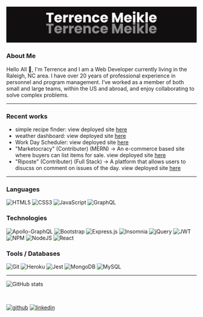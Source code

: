 <!-- ![](https://github.com/Terrence-Me/Terrence-Me/blob/main/banner_new.png)  -->
![](https://github.com/Terrence-Me/Terrence-Me/blob/main/banner1.png)
### About Me
Hello All 👋, I'm Terrence and I am a Web Developer currently living in the Raleigh, NC area. I have over 20 years of professional experience in personnel and program management. I’ve worked as a member of both small and large teams, within the US and abroad, and enjoy collaborating to solve complex problems. 
<hr>

### Recent works
- simple recipe finder: view deployed site [here](https://terrence-me.github.io/simple-recipe-finder/)
- weather dashboard:  view deployed site [here](https://terrence-me.github.io/weather_dashboard_v2/)
- Work Day Scheduler: view deployed site [here](https://terrence-me.github.io/workday_scheduler/)
- "Marketocracy" (Contributer) (MERN) -> An e-commerce based site where buyers can list items for sale. view deployed site [here](https://marketplace-project3.herokuapp.com/)
- "Riposte" (Contributer) (Full Stack) -> A platform that allows users to disucss on comment on issues of the day. view deployed site [here](https://thawing-fortress-53039.herokuapp.com/register)

<hr>
 

### Languages
![HTML5](https://img.shields.io/badge/html5-%23E34F26.svg?style=for-the-badge&logo=html5&logoColor=white)
![CSS3](https://img.shields.io/badge/css3-%231572B6.svg?style=for-the-badge&logo=css3&logoColor=white)
![JavaScript](https://img.shields.io/badge/javascript-%23323330.svg?style=for-the-badge&logo=javascript&logoColor=%23F7DF1E)
![GraphQL](https://img.shields.io/badge/-GraphQL-E10098?style=for-the-badge&logo=graphql&logoColor=white)

### Technologies
![Apollo-GraphQL](https://img.shields.io/badge/-ApolloGraphQL-311C87?style=for-the-badge&logo=apollo-graphql)
![Bootstrap](https://img.shields.io/badge/bootstrap-%23563D7C.svg?style=for-the-badge&logo=bootstrap&logoColor=white)
![Express.js](https://img.shields.io/badge/express.js-%23404d59.svg?style=for-the-badge&logo=express&logoColor=%2361DAFB)
![Insomnia](https://img.shields.io/badge/Insomnia-black?style=for-the-badge&logo=insomnia&logoColor=5849BE)
![jQuery](https://img.shields.io/badge/jquery-%230769AD.svg?style=for-the-badge&logo=jquery&logoColor=white)
![JWT](https://img.shields.io/badge/JWT-black?style=for-the-badge&logo=JSON%20web%20tokens)
![NPM](https://img.shields.io/badge/NPM-%23000000.svg?style=for-the-badge&logo=npm&logoColor=white)
![NodeJS](https://img.shields.io/badge/node.js-6DA55F?style=for-the-badge&logo=node.js&logoColor=white)
![React](https://img.shields.io/badge/react-%2320232a.svg?style=for-the-badge&logo=react&logoColor=%2361DAFB)

### Tools / Databases 
![Git](https://img.shields.io/badge/git-%23F05033.svg?style=for-the-badge&logo=git&logoColor=white)
![Heroku](https://img.shields.io/badge/heroku-%23430098.svg?style=for-the-badge&logo=heroku&logoColor=white)
![Jest](https://img.shields.io/badge/-jest-%23C21325?style=for-the-badge&logo=jest&logoColor=white)
![MongoDB](https://img.shields.io/badge/MongoDB-%234ea94b.svg?style=for-the-badge&logo=mongodb&logoColor=white)
![MySQL](https://img.shields.io/badge/mysql-%2300f.svg?style=for-the-badge&logo=mysql&logoColor=white)

<hr>
  

![GitHub stats](https://github-readme-stats.vercel.app/api?username=Terrence-Me&show_icons=true&theme=vision-friendly-dark) 
<!-- [![Top Langs](https://github-readme-stats.vercel.app/api/top-langs/?username=Terrence-Me&layout=compact)](https://github.com/anuraghazra/github-readme-stats) -->
<br>

[<img src='https://cdn.jsdelivr.net/npm/simple-icons@3.0.1/icons/github.svg' alt='github' height='40'>](https://github.com/Terrence-Me)  [<img src='https://cdn.jsdelivr.net/npm/simple-icons@3.0.1/icons/linkedin.svg' alt='linkedin' height='40'>](https://www.linkedin.com/in/terrence-meikle/)  



